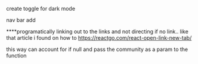 create toggle for dark mode



nav bar add 

****programatically linking out to the links and not directing if no link.. like that article i found on how to https://reactgo.com/react-open-link-new-tab/

this way can account for if null and pass the community as a param to the function